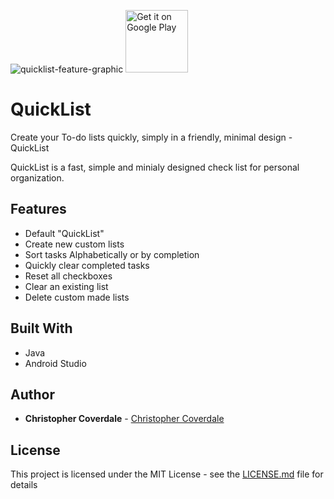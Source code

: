 ![quicklist-feature-graphic](https://cloud.githubusercontent.com/assets/18324680/21578754/227e98f8-cf84-11e6-869c-ee72e008426b.png)
<a href='https://play.google.com/store/apps/details?id=com.QuickList.christophercoverdale.QuickList&pcampaignid=MKT-Other-global-all-co-prtnr-py-PartBadge-Mar2515-1'><img alt='Get it on Google Play' src='https://play.google.com/intl/en_gb/badges/images/generic/en_badge_web_generic.png' height='100'/></a>

# QuickList

Create your To-do lists quickly, simply in a friendly, minimal design - QuickList

QuickList is a fast, simple and minialy designed check list for personal organization.

## Features
* Default "QuickList"
* Create new custom lists
* Sort tasks Alphabetically or by completion
* Quickly clear completed tasks 
* Reset all checkboxes
* Clear an existing list
* Delete custom made lists

## Built With

* Java
* Android Studio

## Author

* **Christopher Coverdale** - [Christopher Coverdale](https://github.com/ccdle12)

## License

This project is licensed under the MIT License - see the [LICENSE.md](LICENSE.md) file for details

